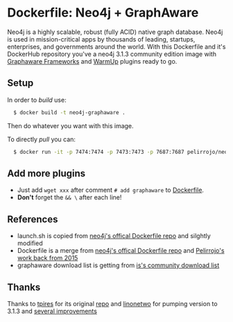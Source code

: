 # Dockerfile: Neo4j + GraphAware

Neo4j is a highly scalable, robust (fully ACID) native graph database. Neo4j is used in mission-critical apps by thousands of leading, startups, enterprises, and governments around the world. With this Dockerfile and it's DockerHub repository you've a  neo4j 3.1.3 community edition image with [Graphaware Frameworks](https://github.com/graphaware/neo4j-framework) and [WarmUp](https://github.com/graphaware/neo4j-warmup) plugins ready to go.

## Setup

In order to *build* use:
```bash
  $ docker build -t neo4j-graphaware .
```
Then do whatever you want with this image.

To directly *pull* you can:

```bash
  $ docker run -it -p 7474:7474 -p 7473:7473 -p 7687:7687 pelirrojo/neo4j-and-graphaware-framework
```

## Add more plugins

* Just add ```wget xxx``` after comment ```# add graphaware``` to [Dockerfile](https://github.com/Pelirrojo/neo4j-and-graphaware-framework-dockerfile/blob/3.1.3/Dockerfile).
*  **Don't** forget the ```&& \``` after each line!

## References

- launch.sh is copied from [neo4j's offical Dockerfile repo](https://github.com/neo4j/docker-neo4j-publish/blob/a50bed8c92cb9d24adb6b5a7353455c222b1be9d/3.1.3/community/docker-entrypoint.sh) and silghtly modified
- Dockerfile is a merge from [neo4j's offical Dockerfile repo](https://github.com/neo4j/docker-neo4j-publish/blob/a50bed8c92cb9d24adb6b5a7353455c222b1be9d/3.1.3/community/Dockerfile) and [Pelirrojo's work back from 2015](https://github.com/Pelirrojo/neo4j-and-graphaware-framework-dockerfile/blob/2.2/Dockerfile)
- graphaware download list is getting from [is's community download list](https://products.graphaware.com/?dir=framework-server-community)

## Thanks

Thanks to [tpires](https://github.com/tpires) for its original [repo](https://github.com/tpires/neo4j) and [linonetwo](https://github.com/linonetwo) for pumping version to 3.1.3 and [several improvements](https://github.com/Pelirrojo/neo4j-and-graphaware-framework-dockerfile/pull/1)
